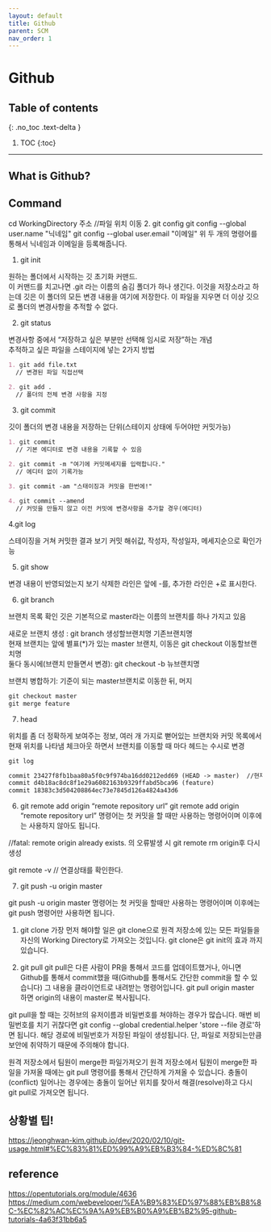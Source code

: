 ```yaml
---
layout: default
title: Github
parent: SCM
nav_order: 1
---
```


# Github

## Table of contents
{: .no_toc .text-delta }

1. TOC
{:toc}

---
## What is Github?

## Command

cd WorkingDirectory 주소 //파일 위치 이동
2. git config
git config --global user.name "닉네임"
git config --global user.email "이메일"
위 두 개의 명령어를 통해서 닉네임과 이메일을 등록해줍니다.



1. git init

원하는 폴더에서 시작하는 깃 초기화 커맨드.<br> 
이 커맨드를 치고나면 .git 라는 이름의 숨김 폴더가 하나 생긴다. 이것을 저장소라고 하는데 깃은 이 폴더의 모든 변경 내용을 여기에 저장한다. 이 파일을 지우면 더 이상 깃으로 폴더의 변경사항을 추적할 수 없다.

2. git status

변경사항 중에서 “저장하고 싶은 부분만 선택해 임시로 저장”하는 개념<br>
추적하고 싶은 파일을 스테이지에 넣는 2가지 방법

```markdown
1. git add file.txt
  // 변경된 파일 직접선택

2. git add .
  // 폴더의 전체 변경 사항을 지정
```

3. git commit

깃이 폴더의 변경 내용을 저장하는 단위(스테이지 상태에 두어야만 커밋가능)

```markdown
1. git commit
  // 기본 에디터로 변경 내용을 기록할 수 있음

2. git commit -m "여기에 커밋메세지를 입력합니다."
  // 에디터 없이 기록가능
  
3. git commit -am "스태이징과 커밋을 한번에!"

4. git commit --amend
  // 커밋을 만들지 않고 이전 커밋에 변경사항을 추가할 경우(에디터)
```

4.git log

스테이징을 거쳐 커밋한 결과 보기
커밋 해쉬값, 작성자, 작성일자, 메세지순으로 확인가능

5. git show 

변경 내용이 반영되었는지 보기
삭제한 라인은 앞에 -를, 추가한 라인은 +로 표시한다.

6. git branch

브랜치 목록 확인
깃은 기본적으로 master라는 이름의 브랜치를 하나 가지고 있음<br>

새로운 브랜치 생성 : git branch 생성할브랜치명 기존브랜치명<br>
현재 브랜치는 앞에 별표(*)가 있는 master 브랜치, 이동은 git checkout 이동할브랜치명<br>
둘다 동시에(브랜치 만들면서 변경): git checkout -b 뉴브랜치명 <br>

브랜치 병합하기: 기준이 되는 master브랜치로 이동한 뒤, 머지

```markdown
git checkout master
git merge feature
```

7. head

위치를 좀 더 정확하게 보여주는 정보, 여러 개 가지로 뻗어있는 브랜치와 커밋 목록에서 현재 위치를 나타냄
체크아웃 하면서 브랜치를 이동할 때 마다 헤드는 수시로 변경

```markdown
git log 

commit 23427f8fb1baa80a5f0c9f974ba16dd0212edd69 (HEAD -> master)  //현재 작업 위치
commit d4b18ac8dc8f1e29a6082163b9329ffabd5bca96 (feature)
commit 18383c3d504208864ec73e7845d126a4824a43d6
```
6. git remote add origin “remote repository url”
git remote add origin “remote repository url” 명령어는 첫 커밋을 할 때만 사용하는 명령어이며 이후에는 사용하지 않아도 됩니다.

//fatal: remote origin already exists. 의 오류발생 시
git remote rm origin후 다시 생성
    
git remote -v // 연결상태를 확인한다.

7. git push -u origin master

git push -u origin master 명령어는 첫 커밋을 할때만 사용하는 명령어이며 이후에는 git push 명령어만 사용하면 됩니다.

1. git clone
가장 먼저 해야할 일은 git clone으로 원격 저장소에 있는 모든 파일들을 자신의 Working Directory로 가져오는 것입니다. git clone은 git init의 효과 까지 있습니다.

2. git pull
git pull은 다른 사람이 PR을 통해서 코드를 업데이트했거나, 아니면 Github를 통해서 commit했을 때(Github를 통해서도 간단한 commit을 할 수 있습니다) 그 내용을 클라이언트로 내려받는 명령어입니다. git pull origin master 하면 origin의 내용이 master로 복사됩니다.

git pull을 할 때는 깃허브의 유저이름과 비밀번호를 쳐야하는 경우가 많습니다. 매번 비밀번호를 치기 귀찮다면 git config --global credential.helper 'store --file 경로'하면 됩니다. 해당 경로에 비밀번호가 저장된 파일이 생성됩니다. 단, 파일로 저장되는만큼 보안에 취약하기 때문에 주의해야 합니다.

원격 저장소에서 팀원이 merge한 파일가져오기
원격 저장소에서 팀원이 merge한 파일을 가져올 때에는 git pull 명령어를 통해서 간단하게 가져올 수 있습니다. 충돌이(conflict) 일어나는 경우에는 충돌이 일어난 위치를 찾아서 해결(resolve)하고 다시 git pull로 가져오면 됩니다.

## 상황별 팁!
https://jeonghwan-kim.github.io/dev/2020/02/10/git-usage.html#%EC%83%81%ED%99%A9%EB%B3%84-%ED%8C%81

## reference
https://opentutorials.org/module/4636 <br>
https://medium.com/webeveloper/%EA%B9%83%ED%97%88%EB%B8%8C-%EC%82%AC%EC%9A%A9%EB%B0%A9%EB%B2%95-github-tutorials-4a63f31bb6a5
